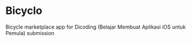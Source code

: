 # Bicyclo
Bicycle marketplace app for Dicoding (Belajar Membuat Aplikasi iOS untuk Pemula) submission
